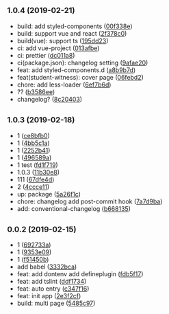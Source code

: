 ## <small>1.0.4 (2019-02-21)</small>

* build: add styled-components ([00f338e](https://git.tutorabc.com/fe/tutorabc/landingpage/commits/00f338e))
* build: support vue and react ([2f378c0](https://git.tutorabc.com/fe/tutorabc/landingpage/commits/2f378c0))
* build(vue): support ts ([195dd23](https://git.tutorabc.com/fe/tutorabc/landingpage/commits/195dd23))
* ci: add vue-project ([013afbe](https://git.tutorabc.com/fe/tutorabc/landingpage/commits/013afbe))
* ci: prettier ([dc011a8](https://git.tutorabc.com/fe/tutorabc/landingpage/commits/dc011a8))
* ci(package.json): changelog setting ([9afae20](https://git.tutorabc.com/fe/tutorabc/landingpage/commits/9afae20))
* feat: add styled-components.d ([a8b9b7d](https://git.tutorabc.com/fe/tutorabc/landingpage/commits/a8b9b7d))
* feat(student-witness): cover page ([06febd2](https://git.tutorabc.com/fe/tutorabc/landingpage/commits/06febd2))
* chore: add less-loader ([6ef7b6d](https://git.tutorabc.com/fe/tutorabc/landingpage/commits/6ef7b6d))
* ?? ([b3586ee](https://git.tutorabc.com/fe/tutorabc/landingpage/commits/b3586ee))
* changelog? ([8c20403](https://git.tutorabc.com/fe/tutorabc/landingpage/commits/8c20403))



## <small>1.0.3 (2019-02-18)</small>

* 1 ([ce8bfb0](https://git.tutorabc.com/fe/tutorabc/landingpage/commits/ce8bfb0))
* 1 ([4bb5c1a](https://git.tutorabc.com/fe/tutorabc/landingpage/commits/4bb5c1a))
* 1 ([2252b41](https://git.tutorabc.com/fe/tutorabc/landingpage/commits/2252b41))
* 1 ([496589a](https://git.tutorabc.com/fe/tutorabc/landingpage/commits/496589a))
* 1 test ([fd1f719](https://git.tutorabc.com/fe/tutorabc/landingpage/commits/fd1f719))
* 1.0.3 ([11b30e8](https://git.tutorabc.com/fe/tutorabc/landingpage/commits/11b30e8))
* 111 ([67dfe4d](https://git.tutorabc.com/fe/tutorabc/landingpage/commits/67dfe4d))
* 2 ([4ccce11](https://git.tutorabc.com/fe/tutorabc/landingpage/commits/4ccce11))
* up: package ([5a26f1c](https://git.tutorabc.com/fe/tutorabc/landingpage/commits/5a26f1c))
* chore: changelog add post-commit hook ([7a7d9ba](https://git.tutorabc.com/fe/tutorabc/landingpage/commits/7a7d9ba))
* add: conventional-changelog ([b668135](https://git.tutorabc.com/fe/tutorabc/landingpage/commits/b668135))



## <small>0.0.2 (2019-02-15)</small>

* 1 ([692733a](https://git.tutorabc.com/fe/tutorabc/landingpage/commits/692733a))
* 1 ([9353e09](https://git.tutorabc.com/fe/tutorabc/landingpage/commits/9353e09))
* 1 ([f51450b](https://git.tutorabc.com/fe/tutorabc/landingpage/commits/f51450b))
* add babel ([3332bca](https://git.tutorabc.com/fe/tutorabc/landingpage/commits/3332bca))
* feat: add dontenv add defineplugin ([fdb5f17](https://git.tutorabc.com/fe/tutorabc/landingpage/commits/fdb5f17))
* feat: add tslint ([ddf1734](https://git.tutorabc.com/fe/tutorabc/landingpage/commits/ddf1734))
* feat: auto entry ([c347f16](https://git.tutorabc.com/fe/tutorabc/landingpage/commits/c347f16))
* feat: init app ([2e3f2cf](https://git.tutorabc.com/fe/tutorabc/landingpage/commits/2e3f2cf))
* build: multi page ([5485c97](https://git.tutorabc.com/fe/tutorabc/landingpage/commits/5485c97))



